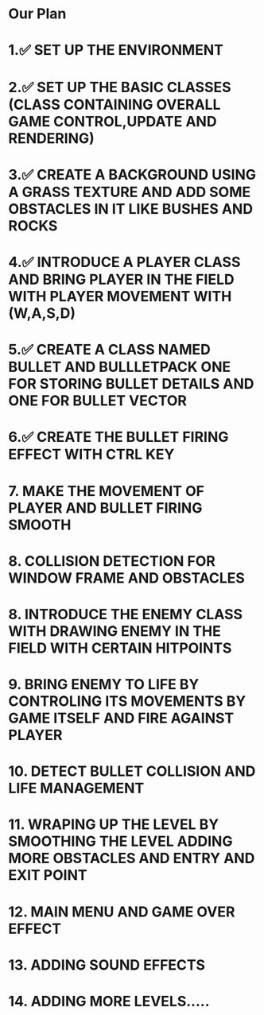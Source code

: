 # Our Plan

# 1.✅  SET UP THE ENVIRONMENT
# 2.✅  SET UP THE BASIC CLASSES (CLASS CONTAINING OVERALL GAME CONTROL,UPDATE AND RENDERING)
# 3.✅  CREATE A BACKGROUND USING A GRASS TEXTURE AND ADD SOME OBSTACLES IN IT LIKE BUSHES AND ROCKS
# 4.✅  INTRODUCE A PLAYER CLASS AND BRING PLAYER IN THE FIELD WITH PLAYER MOVEMENT WITH (W,A,S,D)
# 5.✅  CREATE A CLASS NAMED BULLET AND BULLLETPACK ONE FOR STORING BULLET DETAILS AND ONE FOR BULLET VECTOR
# 6.✅  CREATE THE BULLET FIRING EFFECT WITH CTRL KEY 
# 7.   MAKE THE MOVEMENT OF PLAYER AND BULLET FIRING SMOOTH
# 8.   COLLISION DETECTION FOR WINDOW FRAME AND OBSTACLES
# 8.   INTRODUCE THE ENEMY CLASS WITH DRAWING ENEMY IN THE FIELD WITH CERTAIN HITPOINTS
# 9.   BRING ENEMY TO LIFE BY CONTROLING ITS MOVEMENTS BY GAME ITSELF AND FIRE AGAINST PLAYER
# 10.  DETECT BULLET COLLISION AND LIFE MANAGEMENT
# 11.  WRAPING UP THE LEVEL BY SMOOTHING THE LEVEL ADDING MORE OBSTACLES AND ENTRY AND EXIT POINT 
# 12.  MAIN MENU AND GAME OVER EFFECT
# 13.  ADDING SOUND EFFECTS
# 14.  ADDING MORE LEVELS.....